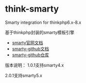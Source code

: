 # think-smarty
Smarty integration for thinkphp6.x-8.x

基于thinkphp封装的smarty模板引擎

- [smarty官网文档](https://www.smarty.net/docs/zh_CN/)
- [smarty-github文档](https://smarty-php.github.io/smarty/)
- [smarty-github仓库](https://github.com/smarty-php/smarty)

版本说明：
1.0.1支持smarty4.x

2.0.1支持smarty5.x

  
